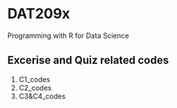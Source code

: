# DAT209x
Programming with R for Data Science

## Excerise and Quiz related codes
1. C1_codes
2. C2_codes
3. C3&C4_codes